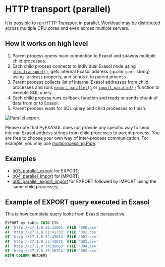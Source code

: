 # HTTP transport (parallel)

It is possible to run [HTTP Transport](/docs/HTTP_TRANSPORT.md) in parallel. Workload may be distributed across multiple CPU cores and even across multiple servers.

## How it works on high level

1. Parent process opens main connection to Exasol and spawns multiple child processes.
2. Each child process connects to individual Exasol node using [`http_transport()`](/docs/REFERENCE.md#http_transport), gets internal Exasol address (`ipaddr:port` string) using `.address` property, and sends it to parent process.
3. Parent process collects list of internal Exasol addresses from child processes and runs [`export_parallel()`](/docs/REFERENCE.md#export_parallel) or [`import_parallel()`](/docs/REFERENCE.md#import_parallel) function to execute SQL query.
4. Each child process runs callback function and reads or sends chunk of data from or to Exasol.
5. Parent process waits for SQL query and child processes to finish.

![Parallel export](/docs/img/parallel_export.png)

Please note that PyEXASOL does not provide any specific way to send internal Exasol address strings from child processes to parent process. You are free to choose your own way of inter-process communication. For example, you may use [multiprocessing.Pipe](https://docs.python.org/3/library/multiprocessing.html?highlight=Pipes#exchanging-objects-between-processes).

## Examples

- [b03_parallel_export](/examples/b03_parallel_export.py) for EXPORT;
- [b04_parallel_import](/examples/b04_parallel_import.py) for IMPORT;
- [b05_parallel_export_import](/examples/b05_parallel_export_import.py) for EXPORT followed by IMPORT using the same child processes;

## Example of EXPORT query executed in Exasol

This is how complete query looks from Exasol perspective.

```sql
EXPORT my_table INTO CSV
AT 'http://27.1.0.30:33601' FILE '000.csv'
AT 'http://27.1.0.31:41733' FILE '001.csv'
AT 'http://27.1.0.32:45014' FILE '002.csv'
AT 'http://27.1.0.33:42071' FILE '003.csv'
AT 'http://27.1.0.34:36669' FILE '004.csv'
AT 'http://27.1.0.35:36794' FILE '005.csv'
WITH COLUMN HEADERS
;
```
